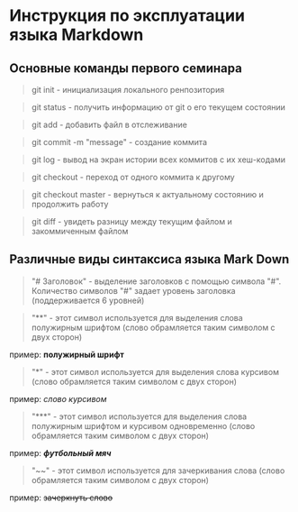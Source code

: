 # Инструкция по эксплуатации языка Markdown

## Основные команды первого семинара

> git init - инициализация локального ренпозитория

> git status - получить информацию от git о его текущем состоянии

> git add - добавить файл в отслеживание

> git commit -m "message" - создание коммита

> git log - вывод на экран истории всех коммитов с их хеш-кодами

> git checkout - переход от одного коммита к другому

> git checkout master - вернуться к актуальному состоянию и продолжить работу

> git diff - увидеть разницу между текущим файлом и закоммиченным файлом

## Различные виды синтаксиса языка Mark Down

> "# Заголовок" - выделение заголовков с помощью символа "#". Количество символов "#" задает уровень заголовка (поддерживается 6 уровней)

> "**" - этот символ используется для выделения слова полужирным шрифтом (слово обрамляется таким символом с двух сторон)

пример: **полужирный шрифт**

> "*" - этот символ используется для выделения слова курсивом (слово обрамляется таким символом с двух сторон)

пример: *слово курсивом*

> "***" - этот символ используется для выделения слова полужирным шрифтом и курсивом одновременно (слово обрамляется таким символом с двух сторон)

пример: ***футбольный мяч***

> "~~" - этот символ используется для зачеркивания слова (слово обрамляется таким символом с двух сторон)

пример: ~~зачеркнуть слово~~

